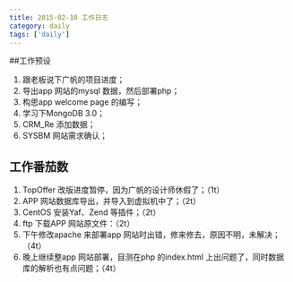 ```yaml
---
title: 2015-02-10 工作日志
category: daily
tags: ['daily']
---
```


##工作预设
1. 跟老板说下广帆的项目进度；
2. 导出app 网站的mysql 数据，然后部署php；
3. 构思app welcome page 的编写；
4. 学习下MongoDB 3.0；
5. CRM_Re 添加数据；
6. SYSBM 网站需求确认；

## 工作番茄数
1. TopOffer 改版进度暂停，因为广帆的设计师休假了；（1t）
2. APP 网站数据库导出，并导入到虚拟机中了；（2t）
3. CentOS 安装Yaf、Zend 等插件；（2t）
4. ftp 下载APP 网站原文件：（2t）
5. 下午修改apache 来部署app 网站时出错，修来修去，原因不明，未解决；（4t）
6. 晚上继续整app 网站部署，目测在php 的index.html 上出问题了，同时数据库的解析也有点问题；（4t）
